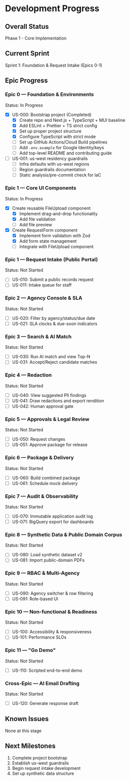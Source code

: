 # Development Progress

## Overall Status
Phase 1 - Core Implementation

## Current Sprint
Sprint 1: Foundation & Request Intake (Epics 0-1)

## Epic Progress

### Epic 0 — Foundation & Environments
Status: In Progress
- [x] US-000: Bootstrap project (Completed)
  - [x] Create repo and Next.js + TypeScript + MUI baseline
  - [x] Add ESLint + Prettier + TS strict config
  - [x] Set up proper project structure
  - [x] Configure TypeScript with strict mode
  - [ ] Set up GitHub Actions/Cloud Build pipelines
  - [ ] Add `.env.example` for Google Identity/keys
  - [ ] Add top-level README and contributing guide
- [ ] US-001: us-west residency guardrails
  - [ ] Infra defaults with us-west regions
  - [ ] Region guardrails documentation
  - [ ] Static analysis/pre-commit check for IaC

### Epic 1 — Core UI Components
Status: In Progress
- [x] Create reusable FileUpload component
  - [x] Implement drag-and-drop functionality
  - [x] Add file validation
  - [ ] Add file preview
- [x] Create RequestForm component
  - [x] Implement form validation with Zod
  - [x] Add form state management
  - [ ] Integrate with FileUpload component

### Epic 1 — Request Intake (Public Portal)
Status: Not Started
- [ ] US-010: Submit a public records request
- [ ] US-011: Intake queue for staff

### Epic 2 — Agency Console & SLA
Status: Not Started
- [ ] US-020: Filter by agency/status/due date
- [ ] US-021: SLA clocks & due-soon indicators

### Epic 3 — Search & AI Match
Status: Not Started
- [ ] US-030: Run AI match and view Top-N
- [ ] US-031: Accept/Reject candidate matches

### Epic 4 — Redaction
Status: Not Started
- [ ] US-040: View suggested PII findings
- [ ] US-041: Draw redactions and export rendition
- [ ] US-042: Human approval gate

### Epic 5 — Approvals & Legal Review
Status: Not Started
- [ ] US-050: Request changes
- [ ] US-051: Approve package for release

### Epic 6 — Package & Delivery
Status: Not Started
- [ ] US-060: Build combined package
- [ ] US-061: Schedule mock delivery

### Epic 7 — Audit & Observability
Status: Not Started
- [ ] US-070: Immutable application audit log
- [ ] US-071: BigQuery export for dashboards

### Epic 8 — Synthetic Data & Public Domain Corpus
Status: Not Started
- [ ] US-080: Load synthetic dataset v2
- [ ] US-081: Import public-domain PDFs

### Epic 9 — RBAC & Multi-Agency
Status: Not Started
- [ ] US-090: Agency switcher & row filtering
- [ ] US-091: Role-based UI

### Epic 10 — Non-functional & Readiness
Status: Not Started
- [ ] US-100: Accessibility & responsiveness
- [ ] US-101: Performance SLOs

### Epic 11 — "Go Demo"
Status: Not Started
- [ ] US-110: Scripted end-to-end demo

### Cross-Epic — AI Email Drafting
Status: Not Started
- [ ] US-120: Generate response draft

## Known Issues
None at this stage

## Next Milestones
1. Complete project bootstrap
2. Establish us-west guardrails
3. Begin request intake development
4. Set up synthetic data structure
